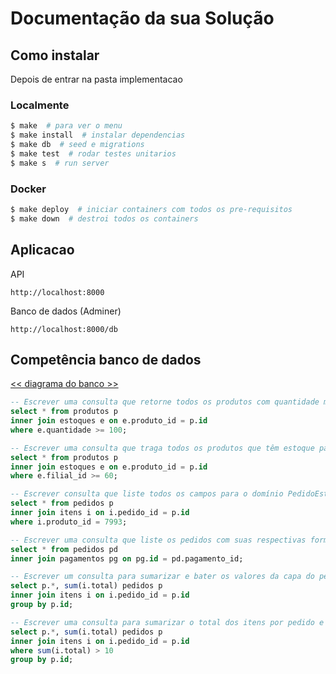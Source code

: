 # Documentação da sua Solução

## Como instalar

Depois de entrar na pasta implementacao

### Localmente

```bash
$ make  # para ver o menu
$ make install  # instalar dependencias
$ make db  # seed e migrations
$ make test  # rodar testes unitarios
$ make s  # run server
```

### Docker
```bash
$ make deploy  # iniciar containers com todos os pre-requisitos
$ make down  # destroi todos os containers
```

## Aplicacao

API

```
http://localhost:8000
```

Banco de dados (Adminer)

```
http://localhost:8000/db
```

## Competência banco de dados

[<< diagrama do banco >>](https://github.com/gigante/test-pulse-1308/blob/master/documentacao/diagrama.pdf)

```sql
-- Escrever uma consulta que retorne todos os produtos com quantidade maior ou igual a 100
select * from produtos p
inner join estoques e on e.produto_id = p.id
where e.quantidade >= 100;

-- Escrever uma consulta que traga todos os produtos que têm estoque para a filial de código 60
select * from produtos p
inner join estoques e on e.produto_id = p.id
where e.filial_id >= 60;

-- Escrever consulta que liste todos os campos para o domínio PedidoEstoque e ItensPedido filtrando apenas o produto de código 7993
select * from pedidos p
inner join itens i on i.pedido_id = p.id
where i.produto_id = 7993;

-- Escrever uma consulta que liste os pedidos com suas respectivas formas de pagamento
select * from pedidos pd
inner join pagamentos pg on pg.id = pd.pagamento_id;

-- Escrever um consulta para sumarizar e bater os valores da capa do pedido com os valores dos ítens de pedido
select p.*, sum(i.total) pedidos p
inner join itens i on i.pedido_id = p.id
group by p.id;

-- Escrever uma consulta para sumarizar o total dos itens por pedido e que filtre apenas os pedidos no qual a soma total da quantidade de ítens de pedido seja maior que 10
select p.*, sum(i.total) pedidos p
inner join itens i on i.pedido_id = p.id
where sum(i.total) > 10
group by p.id;
```
